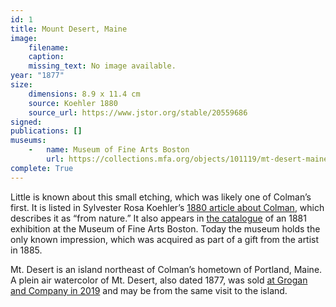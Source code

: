```yaml
---
id: 1
title: Mount Desert, Maine
image:
    filename: 
    caption: 
    missing_text: No image available.
year: "1877"
size:
    dimensions: 8.9 x 11.4 cm
    source: Koehler 1880
    source_url: https://www.jstor.org/stable/20559686
signed: 
publications: []
museums: 
    -   name: Museum of Fine Arts Boston
        url: https://collections.mfa.org/objects/101119/mt-desert-maine
complete: True
---
```

Little is known about this small etching, which was likely one of Colman’s first. It is listed in Sylvester Rosa Koehler’s [1880 article about Colman](https://www.jstor.org/stable/20559686), which describes it as “from nature.”  It also appears in [the catalogue](https://www.jstor.org/stable/20559686) of an 1881 exhibition at the Museum of Fine Arts Boston. Today the museum holds the only known impression, which was acquired as part of a gift from the artist in 1885.

Mt. Desert is an island northeast of Colman’s hometown of Portland, Maine. A plein air watercolor of Mt. Desert, also dated 1877, was sold [at Grogan and Company in 2019](https://www.groganco.com/auction-lot/samuel-colman-american-1832-1920-mt.-desert_1DE4D1C871) and may be from the same visit to the island.